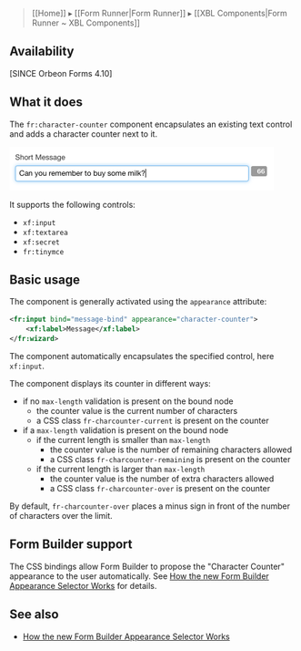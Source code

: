 > [[Home]] ▸ [[Form Runner|Form Runner]] ▸ [[XBL Components|Form Runner ~ XBL Components]]

## Availability

[SINCE Orbeon Forms 4.10]

## What it does

The `fr:character-counter` component encapsulates an existing text control and adds a character counter next to it.

![Input field with character counter](../images/character-counter-control.png)

It supports the following controls:

- `xf:input`
- `xf:textarea`
- `xf:secret`
- `fr:tinymce`

## Basic usage

The component is generally activated using the `appearance` attribute:

```xml
<fr:input bind="message-bind" appearance="character-counter">
    <xf:label>Message</xf:label>
</fr:wizard>
```

The component automatically encapsulates the specified control, here `xf:input`.

The component displays its counter in  different ways:

- if no `max-length` validation is present on the bound node
  - the counter value is the current number of characters
  - a CSS class `fr-charcounter-current` is present on the counter
- if a `max-length` validation is present on the bound node
  - if the current length is smaller than `max-length`
    - the counter value is the number of remaining characters allowed 
    - a CSS class `fr-charcounter-remaining` is present on the counter
  - if the current length is larger than `max-length`
    - the counter value is the number of extra characters allowed
    - a CSS class `fr-charcounter-over` is present on the counter

By default, `fr-charcounter-over` places a minus sign in front of the number of characters over the limit.

## Form Builder support

The CSS bindings allow Form Builder to propose the "Character Counter" appearance to the user automatically. See [How the new Form Builder Appearance Selector Works](http://blog.orbeon.com/2015/06/how-new-form-builder-appearance.html) for details.

## See also

- [How the new Form Builder Appearance Selector Works](http://blog.orbeon.com/2015/06/how-new-form-builder-appearance.html)
